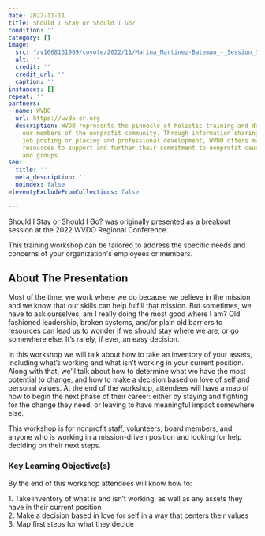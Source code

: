 ```yaml
---
date: 2022-11-11
title: Should I Stay or Should I Go?
condition: ''
category: []
image:
  src: "/v1668131969/coyote/2022/11/Marina_Martinez-Bateman_-_Session_Speaker_vdkunz.png"
  alt: ''
  credit: ''
  credit_url: ''
  caption: ''
instances: []
repeat: ''
partners:
- name: WVDO
  url: https://wvdo-or.org
  description: WVDO represents the pinnacle of holistic training and development for
    our members of the nonprofit community. Through information sharing, networking,
    job posting or placing and professional development, WVDO offers members and organizations
    resources to support and further their commitment to nonprofit causes, services
    and groups.
seo:
  title: ''
  meta_description: ''
  noindex: false
eleventyExcludeFromCollections: false

---
```

Should I Stay or Should I Go? was originally presented as a breakout session at the 2022 WVDO Regional Conference.

This training workshop can be tailored to address the specific needs and concerns of your organization's employees or members.

## About The Presentation

Most of the time, we work where we do because we believe in the mission and we know that our skills can help fulfill that mission. But sometimes, we have to ask ourselves, am I really doing the most good where I am? Old fashioned leadership, broken systems, and/or plain old barriers to resources can lead us to wonder if we should stay where we are, or go somewhere else. It’s rarely, if ever, an easy decision.

In this workshop we will talk about how to take an inventory of your assets, including what’s working and what isn’t working in your current position. Along with that, we’ll talk about how to determine what we have the most potential to change, and how to make a decision based on love of self and personal values. At the end of the workshop, attendees will have a map of how to begin the next phase of their career: either by staying and fighting for the change they need, or leaving to have meaningful impact somewhere else.

This workshop is for nonprofit staff, volunteers, board members, and anyone who is working in a mission-driven position and looking for help deciding on their next steps.

### Key Learning Objective(s)

By the end of this workshop attendees will know how to:

1\. Take inventory of what is and isn’t working, as well as any assets they have in their current position  
2\. Make a decision based in love for self in a way that centers their values  
3\. Map first steps for what they decide